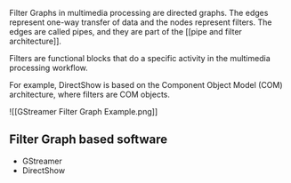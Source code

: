 Filter Graphs in multimedia processing are directed graphs. The edges represent one-way transfer of data and the nodes represent filters. The edges are called pipes, and they are part of the [[pipe and filter architecture]].

Filters are functional blocks that do a specific activity in the multimedia processing workflow.

For example, DirectShow is based on the Component Object Model (COM) architecture, where filters are COM objects.

![[GStreamer Filter Graph Example.png]]

## Filter Graph based software
- GStreamer
- DirectShow